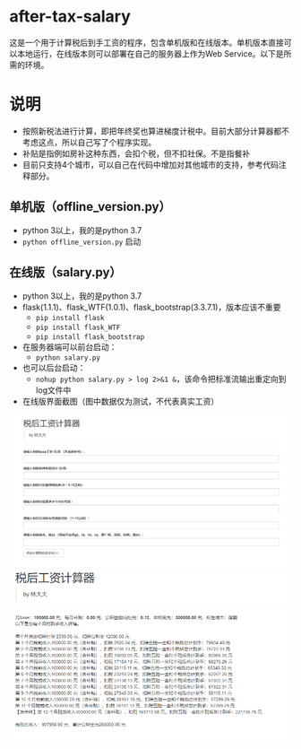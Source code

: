 # after-tax-salary
这是一个用于计算税后到手工资的程序，包含单机版和在线版本。单机版本直接可以本地运行，在线版本则可以部署在自己的服务器上作为Web Service。以下是所需的环境。

# 说明 
- 按照新税法进行计算，即把年终奖也算进梯度计税中。目前大部分计算器都不考虑这点，所以自己写了个程序实现。
- 补贴是指例如房补这种东西，会扣个税，但不扣社保。不是指餐补
- 目前只支持4个城市，可以自己在代码中增加对其他城市的支持，参考代码注释部分。

## 单机版（offline_version.py）
- python 3以上，我的是python 3.7
- `python offline_version.py` 启动

## 在线版（salary.py）
- python 3以上，我的是python 3.7
- flask(1.1.1)、flask_WTF(1.0.1)、flask_bootstrap(3.3.7.1)，版本应该不重要
  - `pip install flask`
  - `pip install flask_WTF`
  - `pip install flask_bootstrap`
- 在服务器端可以前台启动：
  - `python salary.py` 
- 也可以后台启动：
  - `nohup python salary.py > log 2>&1 &`，该命令把标准流输出重定向到log文件中
- 在线版界面截图（图中数据仅为测试，不代表真实工资）

![](/pics/1.png)
![](/pics/2.png)
